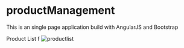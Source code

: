 # productManagement
This is an single page application build with AngularJS and Bootstrap

Product List f
![productlist](https://cloud.githubusercontent.com/assets/16660134/24050678/fcf2021a-0b05-11e7-8453-3c2b2767f5ec.png)
